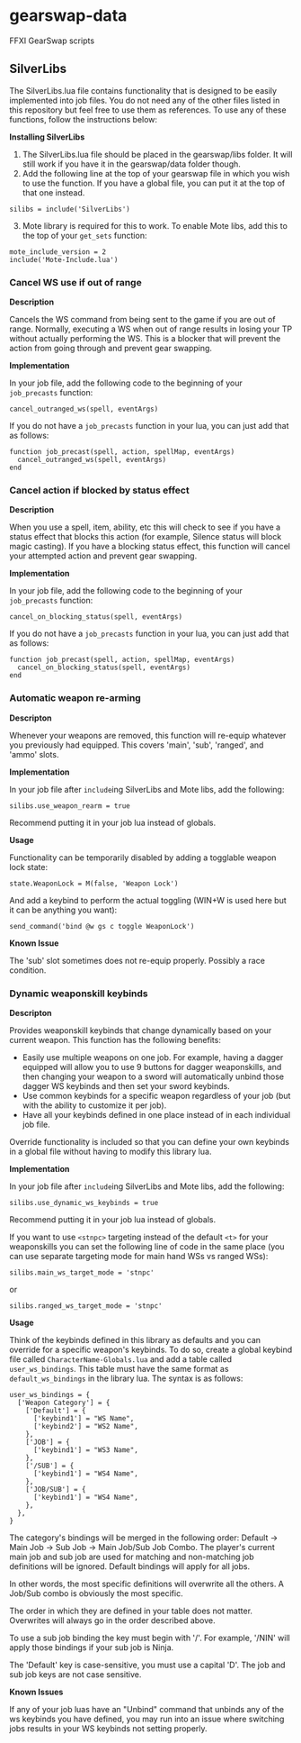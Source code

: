 # gearswap-data
FFXI GearSwap scripts

## SilverLibs
The SilverLibs.lua file contains functionality that is designed to be easily implemented into job files. You do not need any of the
other files listed in this repository but feel free to use them as references. To use any of these functions, follow the instructions
below:

**Installing SilverLibs**
1. The SilverLibs.lua file should be placed in the gearswap/libs folder. It will still work if you have it in the gearswap/data folder though.
2. Add the following line at the top of your gearswap file in which you wish to use the function. If you have a global file, you can put it at the top of that one instead.
```
silibs = include('SilverLibs')
```
3. Mote library is required for this to work. To enable Mote libs, add this to the top of your `get_sets` function:
```
mote_include_version = 2
include('Mote-Include.lua')
```

### Cancel WS use if out of range
**Description**

Cancels the WS command from being sent to the game if you are out of range. Normally, executing a WS when out of range results in losing your TP without actually performing the WS. This is a blocker that will prevent the action from going through and prevent gear swapping.

**Implementation**

In your job file, add the following code to the beginning of your `job_precasts` function:
```
cancel_outranged_ws(spell, eventArgs)
```

If you do not have a `job_precasts` function in your lua, you can just add that as follows:
```
function job_precast(spell, action, spellMap, eventArgs)
  cancel_outranged_ws(spell, eventArgs)
end
```

### Cancel action if blocked by status effect
**Description**

When you use a spell, item, ability, etc this will check to see if you have a status effect that blocks this action (for example, Silence status will block magic casting). If you have a blocking status effect, this function will cancel your attempted action and prevent gear swapping.

**Implementation**

In your job file, add the following code to the beginning of your `job_precasts` function:
```
cancel_on_blocking_status(spell, eventArgs)
```

If you do not have a `job_precasts` function in your lua, you can just add that as follows:
```
function job_precast(spell, action, spellMap, eventArgs)
  cancel_on_blocking_status(spell, eventArgs)
end
```

### Automatic weapon re-arming
**Descripton**

Whenever your weapons are removed, this function will re-equip whatever you previously had equipped. This covers 'main', 'sub', 'ranged', and 'ammo' slots.

**Implementation**

In your job file after `include`ing SilverLibs and Mote libs, add the following:
```
silibs.use_weapon_rearm = true
```
Recommend putting it in your job lua instead of globals.

**Usage**

Functionality can be temporarily disabled by adding a togglable weapon lock state:
```
state.WeaponLock = M(false, 'Weapon Lock')
```

And add a keybind to perform the actual toggling (WIN+W is used here but it can be anything you want):
```
send_command('bind @w gs c toggle WeaponLock')
```


**Known Issue**

The 'sub' slot sometimes does not re-equip properly. Possibly a race condition.

### Dynamic weaponskill keybinds
**Descripton**

Provides weaponskill keybinds that change dynamically based on your current weapon. This function has the
following benefits:
- Easily use multiple weapons on one job. For example, having a dagger equipped will allow you to
use 9 buttons for dagger weaponskills, and then changing your weapon to a sword will automatically unbind those
dagger WS keybinds and then set your sword keybinds.
- Use common keybinds for a specific weapon regardless of your job (but with the ability to customize it per job).
- Have all your keybinds defined in one place instead of in each individual job file.

Override functionality is included so that you can define your own keybinds in a global file without having
to modify this library lua.

**Implementation**

In your job file after `include`ing SilverLibs and Mote libs, add the following:
```
silibs.use_dynamic_ws_keybinds = true
```
Recommend putting it in your job lua instead of globals.

If you want to use `<stnpc>` targeting instead of the default `<t>` for your weaponskills you can set the
following line of code in the same place (you can use separate targeting mode for main hand WSs vs ranged WSs):
```
silibs.main_ws_target_mode = 'stnpc'
```
or
```
silibs.ranged_ws_target_mode = 'stnpc'
```

**Usage**

Think of the keybinds defined in this library as defaults and you can override for a specific weapon's keybinds.
To do so, create a global keybind file called `CharacterName-Globals.lua` and add a table called `user_ws_bindings`.
This table must have the same format as `default_ws_bindings` in the library lua. The syntax is as follows:
```
user_ws_bindings = {
  ['Weapon Category'] = {
    ['Default'] = {
      ['keybind1'] = "WS Name",
      ['keybind2'] = "WS2 Name",
    },
    ['JOB'] = {
      ['keybind1'] = "WS3 Name",
    },
    ['/SUB'] = {
      ['keybind1'] = "WS4 Name",
    },
    ['JOB/SUB'] = {
      ['keybind1'] = "WS4 Name",
    },
  },
}
```

The category's bindings will be merged in the following order: Default -> Main Job -> Sub Job -> Main Job/Sub Job Combo.
The player's current main job and sub job are used for matching and non-matching job definitions will be ignored. Default
bindings will apply for all jobs.

In other words, the most specific definitions will overwrite all the others. A Job/Sub combo is obviously the most specific.

The order in which they are defined in your table does not matter. Overwrites will always go in the order described above.

To use a sub job binding the key must begin with '/'. For example, '/NIN' will apply those bindings if your sub job is Ninja.

The 'Default' key is case-sensitive, you must use a capital 'D'. The job and sub job keys are not case sensitive.

**Known Issues**

If any of your job luas have an "Unbind" command that unbinds any of the ws keybinds you have defined, you may run into an
issue where switching jobs results in your WS keybinds not setting properly.